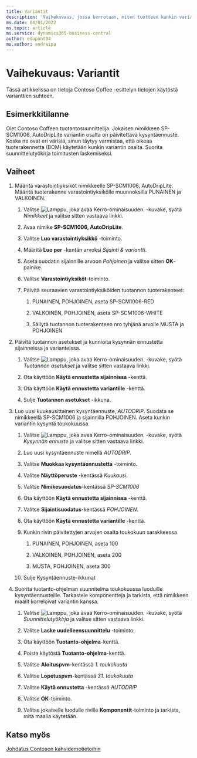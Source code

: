```yaml
---
title: Variantit
description: 'Vaihekuvaus, jossa kerrotaan, miten tuotteen kunkin variantin kysyntäennuste päivitetään Business Centralin avulla.'
ms.date: 04/01/2022
ms.topic: article
ms.service: dynamics365-business-central
author: edupont04
ms.author: andreipa
---
```


# Vaihekuvaus: Variantit

Tässä artikkelissa on tietoja Contoso Coffee -esittelyn tietojen käytöstä varianttien suhteen.

## Esimerkkitilanne

Olet Contoso Coffeen tuotantosuunnittelija. Jokaisen nimikkeen SP-SCM1006, AutoDripLite variantin osalta on päivitettävä kysyntäennuste. Koska ne ovat eri värisiä, sinun täytyy varmistaa, että oikeaa tuoterakennetta (BOM) käytetään kunkin variantin osalta. Suorita suunnittelutyökirja toimitusten laskemiseksi.  

## Vaiheet

1. Määritä varastointiyksiköt nimikkeelle SP-SCM1006, AutoDripLite. Määritä tuoterakenne varastointiyksikölle muunnoksilla PUNAINEN ja VALKOINEN.

    1. Valitse ![Lamppu, joka avaa Kerro-ominaisuuden.](../../media/ui-search/search_small.png "Kerro, mitä haluat tehdä") -kuvake, syötä *Nimikkeet* ja valitse sitten vastaava linkki.  

    2. Avaa nimike **SP-SCM1006, AutoDripLite**.

    3. Valitse **Luo varastointiyksikkö** -toiminto.  

    4. Määritä **Luo per** -kentän arvoksi *Sijainti & variantti*.

    5. Aseta suodatin sijainnille arvoon *Pohjoinen* ja valitse sitten **OK**-painike.

    6. Valitse **Varastointiyksiköt**-toiminto.  

    7. Päivitä seuraavien varastointiyksiköiden tuotannon tuoterakenteet:

        1. PUNAINEN, POHJOINEN, aseta SP-SCM1006-RED  

        2. VALKOINEN, POHJOINEN, aseta SP-SCM1006-WHITE  

        3. Säilytä tuotannon tuoterakenteen nro tyhjänä arvolle MUSTA ja POHJOINEN  

2. Päivitä tuotannon asetukset ja kunnioita kysynnän ennustetta sijainneissa ja varianteissa.  

    1. Valitse ![Lamppu, joka avaa Kerro-ominaisuuden.](../../media/ui-search/search_small.png "Kerro, mitä haluat tehdä") -kuvake, syötä *Tuotannon asetukset* ja valitse sitten vastaava linkki.  

    2. Ota käyttöön **Käytä ennustetta sijainnissa** -kenttä.

    3. Ota käyttöön **Käytä ennustetta variantille** -kenttä.

    4. Sulje **Tuotannon asetukset** -ikkuna.

3. Luo uusi kuukausittainen kysyntäennuste, *AUTODRIP*. Suodata se nimikkeellä SP-SCM1006 ja sijainnilla POHJOINEN. Aseta kunkin variantin kysyntä toukokuussa. 

    1. Valitse ![Lamppu, joka avaa Kerro-ominaisuuden.](../../media/ui-search/search_small.png "Kerro, mitä haluat tehdä") -kuvake, syötä *Kysynnän ennuste* ja valitse sitten vastaava linkki.

    2. Luo uusi kysyntäennuste nimellä *AUTODRIP*.

    3. Valitse **Muokkaa kysyntäennustetta** -toiminto.

    4. Valitse **Näyttöperuste** -kentässä *Kuukausi*.

    5. Valitse **Nimikesuodatus**-kentässä *SP-SCM1006*

    6. Ota käyttöön **Käytä ennustetta sijainnissa** -kenttä.

    7. Valitse **Sijaintisuodatus**-kentässä *POHJOINEN*.

    8. Ota käyttöön **Käytä ennustetta variantille** -kenttä.

    9. Kunkin rivin päivitettyjen arvojen osalta toukokuun sarakkeessa

        1. PUNAINEN, POHJOINEN, aseta 100

        2. VALKOINEN, POHJOINEN, aseta 200

        3. MUSTA, POHJOINEN, aseta 300

    10. Sulje Kysyntäennuste-ikkunat

4. Suorita tuotanto-ohjelman suunnitelma toukokuussa luoduille kysyntäennusteille. Tarkastele komponentteja ja tarkista, että nimikkeen maalit korreloivat variantin kanssa.

    1. Valitse ![Lamppu, joka avaa Kerro-ominaisuuden.](../../media/ui-search/search_small.png "Kerro, mitä haluat tehdä") -kuvake, syötä *Suunnittelutyökirja* ja valitse sitten vastaava linkki.

    2. Valitse **Laske uudelleensuunnittelu** -toiminto.

    3. Ota käyttöön **Tuotanto-ohjelma**-kenttä.

    4. Poista käytöstä **Tuotanto-ohjelma**-kenttä.

    5. Valitse **Aloituspvm**-kentässä *1. toukokuuta*

    6. Valitse **Lopetuspvm**-kentässä *31. toukokuuta*

    7. Valitse **Käytä ennustetta** -kentässä *AUTODRIP*

    8. Valitse **OK**-toiminto.

    9. Valitse jokaiselle luodulle riville **Komponentit**-toiminto ja tarkista, mitä maalia käytetään.  

## Katso myös

[Johdatus Contoson kahvidemotietoihin](../contoso-coffee-intro.md)  
